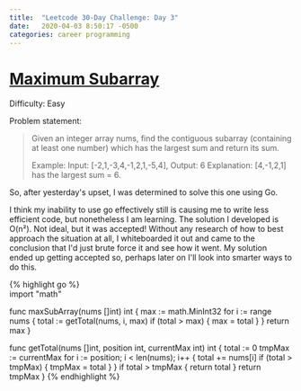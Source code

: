 ```yaml
---
title:  "Leetcode 30-Day Challenge: Day 3"
date:   2020-04-03 8:50:17 -0500
categories: career programming
---
```

# [Maximum Subarray](https://leetcode.com/problems/maximum-subarray/)

Difficulty: Easy

Problem statement:

> Given an integer array nums, find the contiguous subarray (containing at least one number) which has the largest sum and return its sum.
> 
> Example:
> Input: [-2,1,-3,4,-1,2,1,-5,4],
> Output: 6
> Explanation: [4,-1,2,1] has the largest sum = 6.

So, after yesterday's upset, I was determined to solve this one using Go.

I think my inability to use go effectively still is causing me to write less efficient code, but nonetheless I am learning.  The solution I developed is O(n²).  Not ideal, but it was accepted!  Without any research of how to best approach the situation at all, I whiteboarded it out and came to the conclusion that I'd just brute force it and see how it went.  My solution ended up getting accepted so, perhaps later on I'll look into smarter ways to do this.

{% highlight go %}  
import "math"

func maxSubArray(nums []int) int {
    max := math.MinInt32
    for i := range nums {
        total := getTotal(nums, i, max)
        if (total > max) {
            max = total
        }
    }
    return max
}

func getTotal(nums []int, position int, currentMax int) int {
    total := 0
    tmpMax := currentMax
    for i := position; i < len(nums); i++ {
        total += nums[i]
        if (total > tmpMax) {
            tmpMax = total
        }
    }
    if total > tmpMax {
        return total
    }
    return tmpMax
}
{% endhighlight %}
